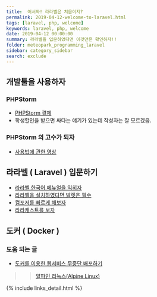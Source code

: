 ```yaml
---
title:  어서와! 라라벨은 처음이지?
permalink: 2019-04-12-welcome-to-laravel.html
tags: [laravel, php, welcome]
keywords: laravel, php, welcome
date: 2019-04-12 00:00:00
summary: 라라벨을 입문하였다면 이것만은 확인하자!!
folder: meteopark_programming_laravel
sidebar: category_sidebar
search: exclude
---
```



## 개발툴을 사용하자
### PHPStorm
- [PHPStorm 결제](https://www.jetbrains.com/phpstorm/)
- 학생할인을 받으면 싸다는 얘기가 있는데 작성자는 잘 모르겠음.
### PHPStorm 의 고수가 되자
- [사용법에 관한 영상](https://laracasts.com/series/how-to-be-awesome-in-phpstorm)


## 라라벨 ( Laravel ) 입문하기
- [라라벨 한국어 메뉴얼을 익히자](https://laravel.kr/docs/5.8)
- [라라벨을 설치하였다면 발렛은 필수](https://laravel.kr/docs/5.8/valet)
- [컴포저를 빠르게 해보자](https://packagist.kr/)
- [라라캐스트를 보자](https://laracasts.com/series?curated)


## 도커 ( Docker )
### 도움 되는 글
- [도커를 이용한 웹서비스 무중단 배포하기](https://subicura.com/2016/06/07/zero-downtime-docker-deployment.html)
>> [알파인 리눅스(Alpine Linux)](https://www.lesstif.com/pages/viewpage.action?pageId=35356819)







{% include links_detail.html %}

